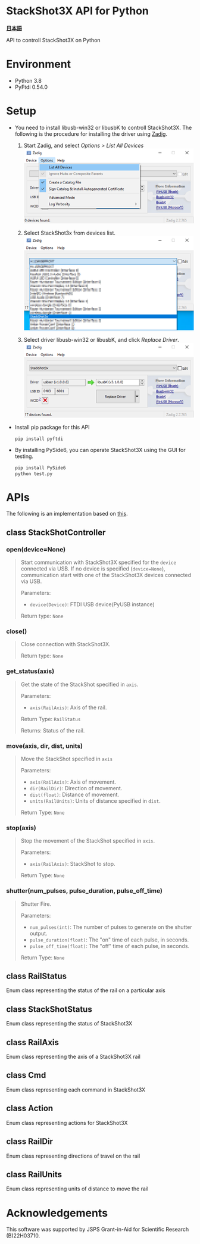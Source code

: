 # StackShot3X API for Python
[**日本語**](./README.ja.md)

API to controll StackShot3X on Python


# Environment
+ Python 3.8
+ PyFtdi 0.54.0


# Setup
+ You need to install libusb-win32 or libusbK to controll StackShot3X. The following is the procedure for installing the driver using [Zadig](https://zadig.akeo.ie/).
	1. Start Zadig, and select *Options > List All Devices*<br>
	![](/images/step1.png)

	1. Select StackShot3x from devices list.<br>
	![](/images/step2.png)

	1. Select driver libusb-win32 or libusbK, and click *Replace Driver*.<br>
	![](/images/step3.png)


+ Install pip package for this API
	```
	pip install pyftdi
	```


+ By installing PySide6, you can operate StackShot3X using the GUI for testing.
	```
	pip install PySide6
	python test.py
	```

# APIs
The following is an implementation based on [this](https://www.cognisys-inc.com/downloads/stackshot/StackShotCommands_1_2.pdf).


## class StackShotController

### open(device=None)

> Start communication with StackShot3X specified for the `device` connected via USB.
> If no device is specified (`device=None`), communication start with one of the StackShot3X devices connected via USB.
> 
> Parameters:
> - `device(Device)`: FTDI USB device(PyUSB instance)
> 
> Return type: `None`



### close()

> Close connection with StackShot3X.
>
> Return type: `None`


### get_status(axis)

> Get the state of the StackShot specified in `axis`.
>
> Parameters:
> - `axis(RailAxis)`: Axis of the rail.
>
> Return Type: `RailStatus`
>
> Returns: Status of the rail.

### move(axis, dir, dist, units)

> Move the StackShot specified in `axis`
>
> Parameters:
> - `axis(RailAxis)`: Axis of movement.
> - `dir(RailDir)`: Direction of movement.
> - `dist(float)`: Distance of movement.
> - `units(RailUnits)`: Units of distance specified in `dist`.
>
> Return Type: `None`


### stop(axis)

> Stop the movement of the StackShot specified in `axis`.
>
> Parameters:
> - `axis(RailAxis)`: StackShot to stop.
>
> Return Type: `None`

### shutter(num_pulses, pulse_duration, pulse_off_time)

> Shutter Fire.
>
> Parameters:
> - `num_pulses(int)`: The number of pulses to generate on the shutter output.
> - `pulse_duration(float)`: The "on" time of each pulse, in seconds.
> - `pulse_off_time(float)`: The "off" time of each pulse, in seconds.
>
> Return Type: `None`


## class RailStatus

Enum class representing the status of the rail on a particular axis


## class StackShotStatus

Enum class representing the status of StackShot3X


## class RailAxis

Enum class representing the axis of a StackShot3X rail


## class Cmd

Enum class representing each command in StackShot3X


## class Action

Enum class representing actions for StackShot3X


## class RailDir

Enum class representing directions of travel on the rail


## class RailUnits

Enum class representing units of distance to move the rail


# Acknowledgements
This software was supported by JSPS Grant-in-Aid for Scientific Research (B)22H03710.